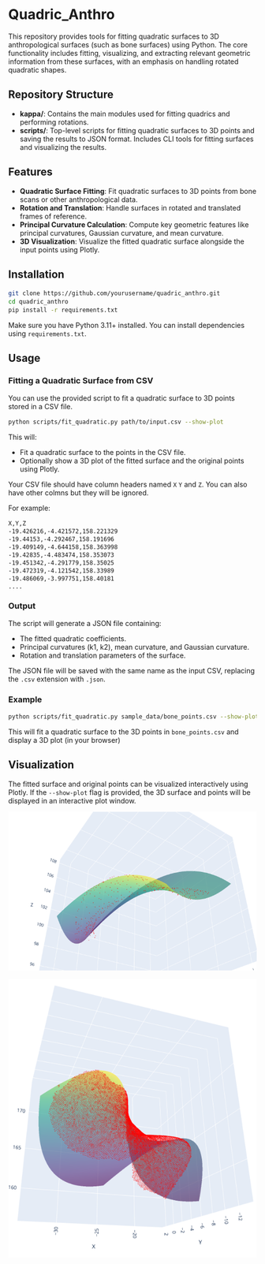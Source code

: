# Quadric_Anthro

This repository provides tools for fitting quadratic surfaces to 3D anthropological surfaces (such as bone surfaces) using Python. The core functionality includes fitting, visualizing, and extracting relevant geometric information from these surfaces, with an emphasis on handling rotated quadratic shapes.

## Repository Structure

- **kappa/**: Contains the main modules used for fitting quadrics and performing rotations.
- **scripts/**: Top-level scripts for fitting quadratic surfaces to 3D points and saving the results to JSON format. Includes CLI tools for fitting surfaces and visualizing the results.

## Features

- **Quadratic Surface Fitting**: Fit quadratic surfaces to 3D points from bone scans or other anthropological data.
- **Rotation and Translation**: Handle surfaces in rotated and translated frames of reference.
- **Principal Curvature Calculation**: Compute key geometric features like principal curvatures, Gaussian curvature, and mean curvature.
- **3D Visualization**: Visualize the fitted quadratic surface alongside the input points using Plotly.

## Installation

~~~bash
git clone https://github.com/yourusername/quadric_anthro.git
cd quadric_anthro
pip install -r requirements.txt
~~~

Make sure you have Python 3.11+ installed. You can install dependencies using `requirements.txt`.

## Usage

### Fitting a Quadratic Surface from CSV

You can use the provided script to fit a quadratic surface to 3D points stored in a CSV file.

~~~bash
python scripts/fit_quadratic.py path/to/input.csv --show-plot
~~~

This will:
- Fit a quadratic surface to the points in the CSV file.
- Optionally show a 3D plot of the fitted surface and the original points using Plotly.

Your CSV file should have column headers named `X` `Y` and `Z`. You can also have other colmns but they will be ignored. 

For example:
```csv
X,Y,Z
-19.426216,-4.421572,158.221329
-19.44153,-4.292467,158.191696
-19.409149,-4.644158,158.363998
-19.42835,-4.483474,158.353073
-19.451342,-4.291779,158.35025
-19.472319,-4.121542,158.33989
-19.486069,-3.997751,158.40181
....
```

### Output

The script will generate a JSON file containing:
- The fitted quadratic coefficients.
- Principal curvatures (k1, k2), mean curvature, and Gaussian curvature.
- Rotation and translation parameters of the surface.

The JSON file will be saved with the same name as the input CSV, replacing the `.csv` extension with `.json`.

### Example

~~~bash
python scripts/fit_quadratic.py sample_data/bone_points.csv --show-plot
~~~

This will fit a quadratic surface to the 3D points in `bone_points.csv` and display a 3D plot (in your browser)

## Visualization

The fitted surface and original points can be visualized interactively using Plotly. If the `--show-plot` flag is provided, the 3D surface and points will be displayed in an interactive plot window.

![alt text](images/image.png)

![alt text](images/image-1.png)

